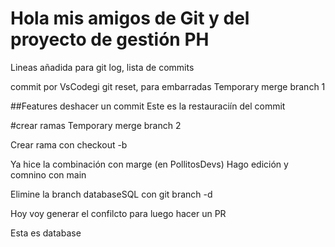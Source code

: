 # Hola mis amigos de Git y del proyecto de gestión PH

Lineas añadida para git log, lista de commits

commit por VsCodegi
git reset, para embarradas
 Temporary merge branch 1

##Features
deshacer un commit
Este es la restauraciín del commit

#crear ramas 
 Temporary merge branch 2

Crear rama con checkout -b

Ya hice la combinación con marge (en PollitosDevs)
Hago edición y comnino con main

Elimine la branch databaseSQL con git branch -d

Hoy voy generar el confilcto para luego hacer un PR

Esta es database